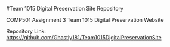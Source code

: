 #Team 1015 Digital Preservation Site Repository

COMP501 Assignment 3 Team 1015 Digital Preservation Website

Repository Link: https://github.com/Ghastly181/Team1015DigitalPreservationSite
